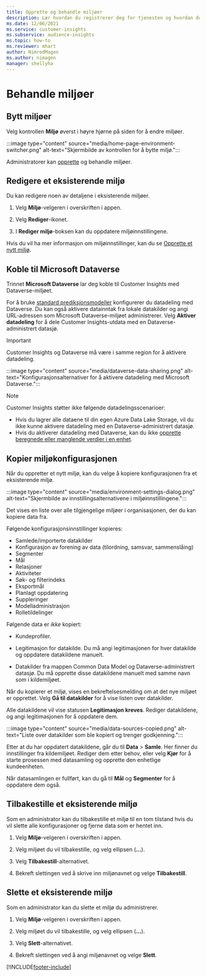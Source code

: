 ```yaml
---
title: Opprette og behandle miljøer
description: Lær hvordan du registrerer deg for tjenesten og hvordan du administrerer miljøer.
ms.date: 12/06/2021
ms.service: customer-insights
ms.subservice: audience-insights
ms.topic: how-to
ms.reviewer: mhart
author: NimrodMagen
ms.author: nimagen
manager: shellyha
---
```


# <a name="manage-environments"></a>Behandle miljøer



## <a name="switch-environments"></a>Bytt miljøer

Velg kontrollen **Miljø** øverst i høyre hjørne på siden for å endre miljøer.

:::image type="content" source="media/home-page-environment-switcher.png" alt-text="Skjermbilde av kontrollen for å bytte miljø.":::

Administratorer kan [opprette](create-environment.md) og behandle miljøer.

## <a name="edit-an-existing-environment"></a>Redigere et eksisterende miljø

Du kan redigere noen av detaljene i eksisterende miljøer.

1.  Velg **Miljø**-velgeren i overskriften i appen.

2.  Velg **Rediger**-ikonet.

3. I **Rediger miljø**-boksen kan du oppdatere miljøinnstillingene.

Hvis du vil ha mer informasjon om miljøinnstillinger, kan du se [Opprette et nytt miljø](create-environment.md).

## <a name="connect-to-microsoft-dataverse"></a>Koble til Microsoft Dataverse
   
Trinnet **Microsoft Dataverse** lar deg koble til Customer Insights med Dataverse-miljøet.

For å bruke [standard prediksjonsmodeller](predictions-overview.md#out-of-box-models) konfigurerer du datadeling med Dataverse. Du kan også aktivere datainntak fra lokale datakilder og angi URL-adressen som Microsoft Dataverse-miljøet administrerer. Velg **Aktiver datadeling** for å dele Customer Insights-utdata med en Dataverse-administrert datasjø.

> [!IMPORTANT]
> Customer Insights og Dataverse må være i samme region for å aktivere datadeling.

:::image type="content" source="media/dataverse-data-sharing.png" alt-text="Konfigurasjonsalternativer for å aktivere datadeling med Microsoft Dataverse.":::

> [!NOTE]
> Customer Insights støtter ikke følgende datadelingsscenarioer:
> - Hvis du lagrer alle dataene til din egen Azure Data Lake Storage, vil du ikke kunne aktivere datadeling med en Dataverse-administrert datasjø.
> - Hvis du aktiverer datadeling med Dataverse, kan du ikke [opprette beregnede eller manglende verdier i en enhet](predictions.md).

## <a name="copy-the-environment-configuration"></a>Kopier miljøkonfigurasjonen

Når du oppretter et nytt miljø, kan du velge å kopiere konfigurasjonen fra et eksisterende miljø. 

:::image type="content" source="media/environment-settings-dialog.png" alt-text="Skjermbilde av innstillingsalternativene i miljøinnstillingene.":::

Det vises en liste over alle tilgjengelige miljøer i organisasjonen, der du kan kopiere data fra.

Følgende konfigurasjonsinnstillinger kopieres:

- Samlede/importerte datakilder
- Konfigurasjon av forening av data (tilordning, samsvar, sammenslåing)
- Segmenter
- Mål
- Relasjoner
- Aktiviteter
- Søk- og filterindeks
- Eksportmål
- Planlagt oppdatering
- Suppleringer
- Modelladministrasjon
- Rolletildelinger

Følgende data er *ikke* kopiert:

- Kundeprofiler.
- Legitimasjon for datakilde. Du må angi legitimasjonen for hver datakilde og oppdatere datakildene manuelt.

- Datakilder fra mappen Common Data Model og Dataverse-administrert datasjø. Du må opprette disse datakildene manuelt med samme navn som i kildemiljøet.

Når du kopierer et miljø, vises en bekreftelsesmelding om at det nye miljøet er opprettet. Velg **Gå til datakilder** for å vise listen over datakilder.

Alle datakildene vil vise statusen **Legitimasjon kreves**. Rediger datakildene, og angi legitimasjonen for å oppdatere dem.

:::image type="content" source="media/data-sources-copied.png" alt-text="Liste over datakilder som ble kopiert og trenger godkjenning.":::

Etter at du har oppdatert datakildene, går du til **Data** > **Samle**. Her finner du innstillinger fra kildemiljøet. Rediger dem etter behov, eller velg **Kjør** for å starte prosessen med datasamling og opprette den enhetlige kundeenheten.

Når datasamlingen er fullført, kan du gå til **Mål** og **Segmenter** for å oppdatere dem også.

## <a name="reset-an-existing-environment"></a>Tilbakestille et eksisterende miljø

Som en administrator kan du tilbakestille et miljø til en tom tilstand hvis du vil slette alle konfigurasjoner og fjerne data som er hentet inn.

1.  Velg **Miljø**-velgeren i overskriften i appen. 

2.  Velg miljøet du vil tilbakestille, og velg ellipsen (**...**). 

3. Velg **Tilbakestill**-alternativet. 

4.  Bekreft slettingen ved å skrive inn miljønavnet og velge **Tilbakestill**.

## <a name="delete-an-existing-environment"></a>Slette et eksisterende miljø

Som en administrator kan du slette et miljø du administrerer.

1.  Velg **Miljø**-velgeren i overskriften i appen.

2.  Velg miljøet du vil tilbakestille, og velg ellipsen (**...**). 

3. Velg **Slett**-alternativet. 

4.  Bekreft slettingen ved å angi miljønavnet og velge **Slett**.


[!INCLUDE[footer-include](../includes/footer-banner.md)]
